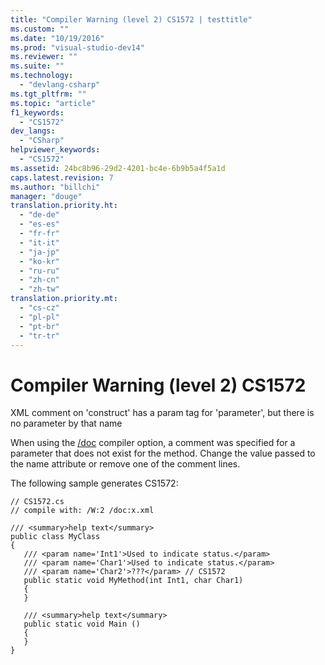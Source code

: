 ```yaml
---
title: "Compiler Warning (level 2) CS1572 | testtitle"
ms.custom: ""
ms.date: "10/19/2016"
ms.prod: "visual-studio-dev14"
ms.reviewer: ""
ms.suite: ""
ms.technology: 
  - "devlang-csharp"
ms.tgt_pltfrm: ""
ms.topic: "article"
f1_keywords: 
  - "CS1572"
dev_langs: 
  - "CSharp"
helpviewer_keywords: 
  - "CS1572"
ms.assetid: 24bc8b96-29d2-4201-bc4e-6b9b5a4f5a1d
caps.latest.revision: 7
ms.author: "billchi"
manager: "douge"
translation.priority.ht: 
  - "de-de"
  - "es-es"
  - "fr-fr"
  - "it-it"
  - "ja-jp"
  - "ko-kr"
  - "ru-ru"
  - "zh-cn"
  - "zh-tw"
translation.priority.mt: 
  - "cs-cz"
  - "pl-pl"
  - "pt-br"
  - "tr-tr"
---
```

# Compiler Warning (level 2) CS1572
XML comment on 'construct' has a param tag for 'parameter', but there is no parameter by that name  
  
 When using the [/doc](../Topic/-doc%20\(C%23%20Compiler%20Options\).md) compiler option, a comment was specified for a parameter that does not exist for the method. Change the value passed to the name attribute or remove one of the comment lines.  
  
 The following sample generates CS1572:  
  
```  
// CS1572.cs  
// compile with: /W:2 /doc:x.xml  
  
/// <summary>help text</summary>  
public class MyClass  
{  
   /// <param name='Int1'>Used to indicate status.</param>  
   /// <param name='Char1'>Used to indicate status.</param>  
   /// <param name='Char2'>???</param> // CS1572  
   public static void MyMethod(int Int1, char Char1)  
   {  
   }  
  
   /// <summary>help text</summary>  
   public static void Main ()  
   {  
   }  
}  
```